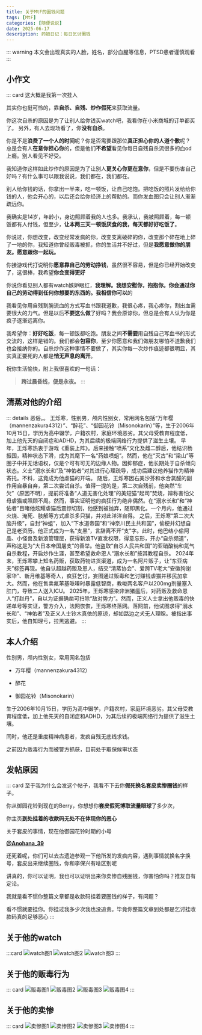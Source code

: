 ```yaml
---
title: 关于MtF的圈钱问题
tags: [MtF]
categories: [随便说说]
date: 2025-06-17
description: 药娘日记：每日乞讨圈钱
---
```

::: warning
本文会出现真实的人脸，姓名，部分血腥等信息，PTSD患者谨慎观看
:::
## 小作文
::: card
这大概是我第一次挂人

其实你也挺可怜的，靠**自杀、自残、炒作假死**来获取流量。

你这次自杀的原因是为了让别人给你钱买watch吧，我看你在小米商城的订单都买了。
另外，有人去现场看了，你**没有自杀**。

你是不是**浪费了一个人的时间**呢？你是否需要跟那位**真正担心你的人道个歉**呢？
总是会有人**在意你担心你**的，但是他们**不希望**看见你每日自残自杀流很多的血od上瘾。别人看见不好受。

我知道你这样如此炒作的原因是为了让别人**更关心你更在意你**，但是不要伤害自己好吗？有什么事可以跟我说说，我们都在，我们都在。

别人给你钱的话，你拿出一半来，吃一顿饭，让自己吃饱。把吃饭的照片发给给你钱的人，他会开心的，以后还会给你经济上的帮助的。而你发血图只会让别人渐渐疏远你。

我确实是14岁，年龄小，身边照顾着我的人也多。我承认，我被照顾着，每一顿饭都有人付钱，但至少，**让本两三天一顿饭厌食的我，每天都好好吃饭了**。

你说过，你想改变，改变经常发疯的你，改变支离破碎的你，改变那个碎在地上碎了一地的你，我知道你曾经贩毒被抓，你的生活并不好过，但是**我愿意做你的朋友。愿意跟你一起玩。**

你接游戏代打说明你**愿意靠自己的劳动挣钱**，虽然很不容易，但是你已经开始改变了，这很棒，我希望**你会变得更好**

你说你看见别人都有watch嫉妒眼红，**我理解。我想安慰你，抱抱你。**你会通过你自己的劳动得到任何你想要的东西的。我**相信你可以**的

我看见你用自残割腕流血的方式写血书跟我道歉，我很心疼，我心疼你，割出血需要很大的力气。但是以后**不要这么做**了好吗？我会原谅你，但总是会有人认为你是疯子逐渐远离你。

我希望你：**好好吃饭**，每一顿饭都吃饱。朋友之间**不需要**用自残自己写血书的形式交流的，这样是错的。我们都会**包容你**，至少你愿意和我们做朋友哪怕不道歉我们也会接纳你的。自杀炒作这种事情不要做了，其实你每一次炒作痕迹都很明显，其实真正要死的人都是**悄无声息的离开**。

祝你生活愉快，附上我很喜欢的一句话：
>**跨过晨昏线，便是永夜。**
:::

## 清蒸对他的介绍
::: details 恶俗。。
王烁寒，性别男，颅内性别女，常用网名包括“万年樱（mannenzakura4312）”、“醉花”、“御园花铃（Misonokarin）”等，生于2006年10月15日，学历为高中辍学，户籍农村，家庭环境恶劣。其父母受教育程度低，加上他先天的自闭症和ADHD，为其后续的极端网络行为提供了滋生土壤。
早年，王烁寒热衷于游戏《重装上阵》。后来接触“喷系”文化及雌二醇后，他结识杨振国，精神状态下滑，成为其麾下一名“药娘喷蛆”。然而，他在“灭古”和“梁山”等圈子中并无话语权，仅是个可有可无的边缘人物。因抑郁症，他长期处于自杀倾向状态。义士“溺水长和”及“神佑者”对其进行心理疏导，成功后建议他养猫作为精神寄托。不料，这竟成为他虐猫的开端。
随后，王烁寒因右美沙芬和水合氯醛的副作用自暴自弃，第二次尝试自杀。值得一提的是，第二次自残前，他突然“车欠”（原因不明），提前将准备“人道无害化处理”的美短猫“起司”焚烧，辩称害怕父母虐猫或照顾不周。然而，事实证明他的疯狂行为绝非偶然。在“溺水长和”和“神佑者”目睹他炫耀虐猫后震惊切割，他感到被抛弃，随即黑化。一个月内，他通过火烧、淹死、肢解等方式虐杀多只猫，并对此洋洋自得。
之后，王烁寒“第二次大脑升级”，自封“神蛆”，加入“下水道帝国”和“神奈川民主共和国”，偷梗并幻想自己是老资历。他正式成为一名“支黑”，言辞离不开“支”字。此时，他巴结小偷阿晶、小怪兽及新浪管理层，获得新浪TV直发权限，得意忘形，开办“自杀频道”，声称这是为“大日本帝国屠支”的善举。他盗取“自杀人民共和国”的亚硝酸钠和氮气自杀教程，开启炒作生涯，甚至希望救命恩人“溺水长和”按其教程自杀。
2024年末，王烁寒攀上知名药贩，获取药物进货渠道，成为一名阿片贩子，让“东亚病夫”标签再现。他自认超越药贩及恩人，结交“清蒸协会”、爱跨TV老大“安徽狗谢家华”、新月维基等奇人，疯狂乞讨，妄图通过贩毒和乞讨赚钱虐猫并移民加拿大。然而，他在售卖氟苯基哌嗪时暴露低智商，教唆两名客户以200mg剂量塞入肛门，导致二人送入ICU。
2025年，王烁寒感染非洲猪瘟后，对药贩及救命恩人“打赵丹”，自以为证据确凿可扫除“敌对势力”。然而，正义人士拿出他贩毒的快递单号等实证，警方介入，法网恢恢，王烁寒终落网。落网前，他试图求得“溺水长和”、“神佑者”及正义人士铃木真依的原谅，却如路边之犬无人理睬。被指出事实后，他自知理亏，拉黑逃避。
:::
## 本人介绍

性别男，颅内性别女，常用网名包括

- 万年樱（mannenzakura4312）

- 醉花

- 御园花铃（Misonokarin）

生于2006年10月15日，学历为高中辍学，户籍农村，家庭环境恶劣。其父母受教育程度低，加上他先天的自闭症和ADHD，为其后续的极端网络行为提供了滋生土壤。


同时，他还是重度精神病患者，发疯自残无底线求钱。

之前因为贩毒行为而被警方抓获，目前处于取保候审状态

## 发帖原因
::: card
至于我为什么会发这个帖子，我看不下去你**假死换名套皮卖惨圈钱**的样子。

你从御园花铃到现在的Berry，你想想你**套皮假死博取流量眼球**了多少次，

你主页**到处挂着的收款码无处不在体现你的恶心**

关于套皮的事情，现在他御园花铃时期的小号

**[@Anohana_39](https://x.com/Anohana_39)**

还死着呢，你们可以去古遗迹参观一下他所发的发疯内容，遇到事情就换名字换号，套皮出来继续圈钱，你和李保兴有啥区别呢

讲真的，你可以证明，我也可以证明出来你卖惨自残圈钱，你害怕你吗？推友自有定论。

我就是看不惯你整篇文章都是收款码挂着要圈钱的样子，有问题？

看不惯就要挂你。你挂过我多少次我也没追责。毕竟你整篇文章到处都是乞讨挂收款码真的足够恶心
:::

## 关于他的watch
:::card
![watch图1](https://cdn.jsdmirror.com/gh/kazukokawagawa/chiyupic@master/pic/2025/0617/01.jpg)
![watch图2](https://cdn.jsdmirror.com/gh/kazukokawagawa/chiyupic@master/pic/2025/0617/02.jpg)
![watch图3](https://cdn.jsdmirror.com/gh/kazukokawagawa/chiyupic@master/pic/2025/0617/03.jpg)
:::

## 关于他的贩毒行为
::: card
![贩毒图1](https://cdn.jsdmirror.com/gh/kazukokawagawa/chiyupic@master/pic/2025/0617/04.jpg)
![贩毒图2](https://cdn.jsdmirror.com/gh/kazukokawagawa/chiyupic@master/pic/2025/0617/05.jpg)
![贩毒图3](https://cdn.jsdmirror.com/gh/kazukokawagawa/chiyupic@master/pic/2025/0617/06.jpg)
![贩毒图4](https://cdn.jsdmirror.com/gh/kazukokawagawa/chiyupic@master/pic/2025/0617/07.jpg)
:::

## 关于他的卖惨
::: card
![卖惨图1](https://cdn.jsdmirror.com/gh/kazukokawagawa/chiyupic@master/pic/2025/0617/08.jpg)
![卖惨图2](https://cdn.jsdmirror.com/gh/kazukokawagawa/chiyupic@master/pic/2025/0617/09.jpg)
![卖惨图3](https://cdn.jsdmirror.com/gh/kazukokawagawa/chiyupic@master/pic/2025/0617/10.jpg)
![卖惨图4](https://cdn.jsdmirror.com/gh/kazukokawagawa/chiyupic@master/pic/2025/0617/11.jpg)
:::